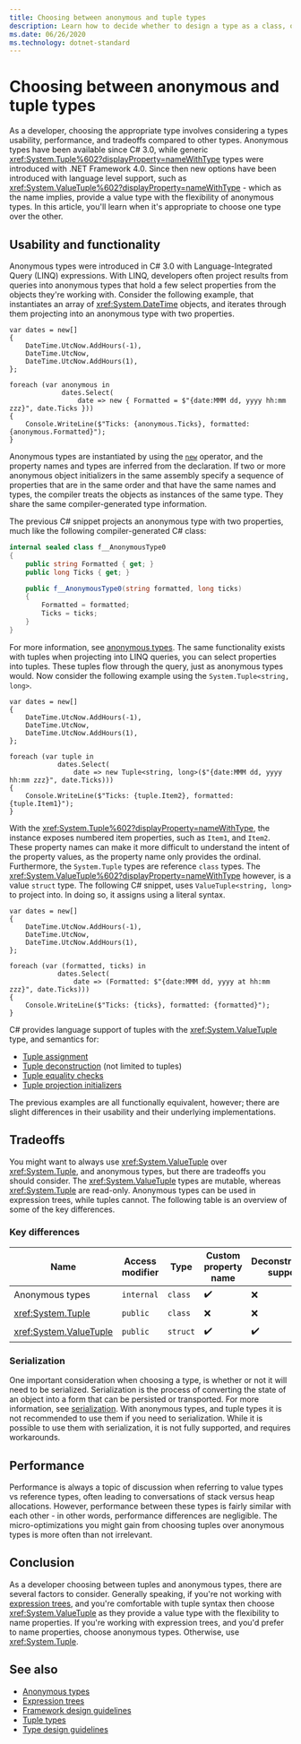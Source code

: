 ```yaml
---
title: Choosing between anonymous and tuple types
description: Learn how to decide whether to design a type as a class, or to design a type as a struct.
ms.date: 06/26/2020
ms.technology: dotnet-standard
---
```


# Choosing between anonymous and tuple types

As a developer, choosing the appropriate type involves considering a types usability, performance, and tradeoffs compared to other types. Anonymous types have been available since C# 3.0, while generic <xref:System.Tuple%602?displayProperty=nameWithType> types were introduced with .NET Framework 4.0. Since then new options have been introduced with language level support, such as <xref:System.ValueTuple%602?displayProperty=nameWithType> - which as the name implies, provide a value type with the flexibility of anonymous types. In this article, you'll learn when it's appropriate to choose one type over the other.

## Usability and functionality

Anonymous types were introduced in C# 3.0 with Language-Integrated Query (LINQ) expressions. With LINQ, developers often project results from queries into anonymous types that hold a few select properties from the objects they're working with. Consider the following example, that instantiates an array of <xref:System.DateTime> objects, and iterates through them projecting into an anonymous type with two properties.

```csharp-interactive
var dates = new[]
{
    DateTime.UtcNow.AddHours(-1),
    DateTime.UtcNow,
    DateTime.UtcNow.AddHours(1),
};

foreach (var anonymous in
             dates.Select(
                 date => new { Formatted = $"{date:MMM dd, yyyy hh:mm zzz}", date.Ticks }))
{
    Console.WriteLine($"Ticks: {anonymous.Ticks}, formatted: {anonymous.Formatted}");
}
```

Anonymous types are instantiated by using the [`new`](../../csharp/language-reference/operators/new-operator.md) operator, and the property names and types are inferred from the declaration. If two or more anonymous object initializers in the same assembly specify a sequence of properties that are in the same order and that have the same names and types, the compiler treats the objects as instances of the same type. They share the same compiler-generated type information.

The previous C# snippet projects an anonymous type with two properties, much like the following compiler-generated C# class:

```csharp
internal sealed class f__AnonymousType0
{
    public string Formatted { get; }
    public long Ticks { get; }

    public f__AnonymousType0(string formatted, long ticks)
    {
        Formatted = formatted;
        Ticks = ticks;
    }
}
```

For more information, see [anonymous types](../../csharp/programming-guide/classes-and-structs/anonymous-types.md). The same functionality exists with tuples when projecting into LINQ queries, you can select properties into tuples. These tuples flow through the query, just as anonymous types would. Now consider the following example using the `System.Tuple<string, long>`.

```csharp-interactive
var dates = new[]
{
    DateTime.UtcNow.AddHours(-1),
    DateTime.UtcNow,
    DateTime.UtcNow.AddHours(1),
};

foreach (var tuple in
            dates.Select(
                date => new Tuple<string, long>($"{date:MMM dd, yyyy hh:mm zzz}", date.Ticks)))
{
    Console.WriteLine($"Ticks: {tuple.Item2}, formatted: {tuple.Item1}");
}
```

With the <xref:System.Tuple%602?displayProperty=nameWithType>, the instance exposes numbered item properties, such as `Item1`, and `Item2`. These property names can make it more difficult to understand the intent of the property values, as the property name only provides the ordinal. Furthermore, the `System.Tuple` types are reference `class` types. The <xref:System.ValueTuple%602?displayProperty=nameWithType> however, is a value `struct` type. The following C# snippet, uses `ValueTuple<string, long>` to project into. In doing so, it assigns using a literal syntax.

```csharp-interactive
var dates = new[]
{
    DateTime.UtcNow.AddHours(-1),
    DateTime.UtcNow,
    DateTime.UtcNow.AddHours(1),
};

foreach (var (formatted, ticks) in
            dates.Select(
                date => (Formatted: $"{date:MMM dd, yyyy at hh:mm zzz}", date.Ticks)))
{
    Console.WriteLine($"Ticks: {ticks}, formatted: {formatted}");
}
```

C# provides language support of tuples with the <xref:System.ValueTuple> type, and semantics for:

- [Tuple assignment](../../csharp/tuples.md#assignment-and-tuples)
- [Tuple deconstruction](../../csharp/deconstruct.md) (not limited to tuples)
- [Tuple equality checks](../../csharp/tuples.md#equality-and-tuples)
- [Tuple projection initializers](../../csharp/tuples.md#tuple-projection-initializers)

The previous examples are all functionally equivalent, however; there are slight differences in their usability and their underlying implementations.

## Tradeoffs

You might want to always use <xref:System.ValueTuple> over <xref:System.Tuple>, and anonymous types, but there are tradeoffs you should consider. The <xref:System.ValueTuple> types are mutable, whereas <xref:System.Tuple> are read-only. Anonymous types can be used in expression trees, while tuples cannot. The following table is an overview of some of the key differences.

### Key differences

| Name                     | Access modifier | Type     | Custom property name | Deconstruction support | Expression tree support |
|--------------------------|-----------------|----------|----------------------|------------------------|-------------------------|
| Anonymous types          | `internal`      | `class`  | ✔️                   | ❌                     | ✔️                     |
| <xref:System.Tuple>      | `public`        | `class`  | ❌                   | ❌                     | ✔️                     |
| <xref:System.ValueTuple> | `public`        | `struct` | ✔️                   | ✔️                     | ❌                     |

### Serialization

One important consideration when choosing a type, is whether or not it will need to be serialized. Serialization is the process of converting the state of an object into a form that can be persisted or transported. For more information, see [serialization](../../csharp/programming-guide/concepts/serialization/index.md). With anonymous types, and tuple types it is not recommended to use them if you need to serialization. While it is possible to use them with serialization, it is not fully supported, and requires workarounds.

## Performance

Performance is always a topic of discussion when referring to value types vs reference types, often leading to conversations of stack versus heap allocations. However, performance between these types is fairly similar with each other - in other words, performance differences are negligible. The micro-optimizations you might gain from choosing tuples over anonymous types is more often than not irrelevant.

## Conclusion

As a developer choosing between tuples and anonymous types, there are several factors to consider. Generally speaking, if you're not working with [expression trees](../../csharp/expression-trees.md), and you're comfortable with tuple syntax then choose <xref:System.ValueTuple> as they provide a value type with the flexibility to name properties. If you're working with expression trees, and you'd prefer to name properties, choose anonymous types. Otherwise, use <xref:System.Tuple>.

## See also

- [Anonymous types](../../csharp/programming-guide/classes-and-structs/anonymous-types.md)
- [Expression trees](../../csharp/expression-trees.md)
- [Framework design guidelines](index.md)
- [Tuple types](../../csharp/tuples.md)
- [Type design guidelines](type.md)
